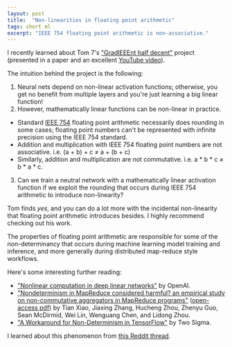 ```yaml
---
layout: post
title:  "Non-linearities in floating point arithmetic"
tags: short ml
excerpt: "IEEE 754 floating point arithmetic is non-associative."
---
```


I recently learned about Tom 7's ["GradIEEEnt half decent"](http://tom7.org/grad/) project (presented in a paper and an excellent [YouTube video](https://www.youtube.com/watch?v=Ae9EKCyI1xU)).

The intuition behind the project is the following: 

1. Neural nets depend on non-linear activation functions; otherwise, you get no benefit from multiple layers and you're just learning a big linear function!
2. However, mathematically linear functions can be non-linear in practice.
  - Standard [IEEE 754](https://en.wikipedia.org/wiki/IEEE_754) floating point arithmetic necessarily does rounding in some cases; floating point numbers can't be represented with infinite precision using the IEEE 754 standard. 
  - Addition and multiplication with IEEE 754 floating point numbers are not associative. i.e. (a + b) + c ≠ a + (b + c)
  - Similarly, addition and multiplication are not commutative. i.e. a * b * c ≠ b * a * c.
3. Can we train a neutral network with a mathematically linear activation function if we exploit the rounding that occurs during IEEE 754 arithmetic to introduce non-linearity?

Tom finds _yes_, and you can do a lot more with the incidental non-linearity that floating point arithmetic introduces besides. I highly recommend checking out his work.

The properties of floating point arithmetic are responsible for some of the non-determinancy that occurs during machine learning model training and inference, and more generally during distributed map-reduce style workflows.

Here's some interesting further reading:

 - ["Nonlinear computation in deep linear networks"](https://openai.com/index/nonlinear-computation-in-deep-linear-networks/) by OpenAI.
 - ["Nondeterminism in MapReduce considered harmful? an empirical study on non-commutative aggregators in MapReduce programs"](https://dl.acm.org/doi/10.1145/2591062.2591177) ([open-access pdf](https://www.microsoft.com/en-us/research/wp-content/uploads/2016/02/icsecomp14seip-seipid15-p.pdf)) by Tian Xiao, Jiaxing Zhang, Hucheng Zhou, Zhenyu Guo, Sean McDirmid, Wei Lin, Wenguang Chen, and Lidong Zhou.
 - ["A Workaround for Non-Determinism in TensorFlow"](https://www.twosigma.com/articles/a-workaround-for-non-determinism-in-tensorflow/) by Two Sigma.


I learned about this phenomenon from [this Reddit thread](https://reddit.com/r/MachineLearning/comments/1ie15ev/d_nondeterministic_behavior_of_llms_when/).
